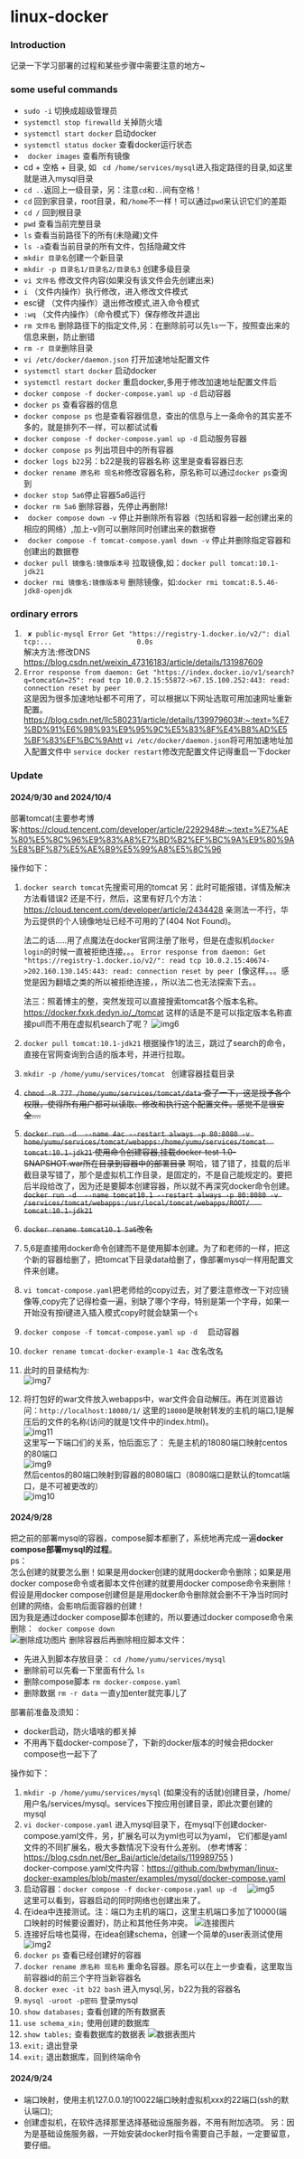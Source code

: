 # linux-docker

### Introduction
记录一下学习部署的过程和某些步骤中需要注意的地方~

### some useful commands

- `sudo -i` 切换成超级管理员
- `systemctl stop firewalld` 关掉防火墙
- `systemctl start docker` 启动docker
- `systemctl status docker` 查看docker运行状态
- ` docker images` 查看所有镜像
- cd + 空格 + 目录, 如 ` cd /home/services/mysql`进入指定路径的目录,如这里就是进入mysql目录
- `cd ..`返回上一级目录，另：注意`cd`和`..`间有空格！
- `cd` 回到家目录，root目录，和`/home`不一样！可以通过`pwd`来认识它们的差距
- `cd /` 回到根目录
- `pwd` 查看当前完整目录
- `ls` 查看当前路径下的所有(未隐藏)文件
- `ls -a`查看当前目录的所有文件，包括隐藏文件
- `mkdir 目录名`创建一个新目录
- `mkdir -p 目录名1/目录名2/目录名3` 创建多级目录
- `vi 文件名` 修改文件内容(如果没有该文件会先创建出来)
- `i` （文件内操作）执行修改，进入修改文件模式
- esc键 （文件内操作）退出修改模式,进入命令模式
- `:wq` （文件内操作）（命令模式下）保存修改并退出
- `rm 文件名` 删除路径下的指定文件,另：在删除前可以先`ls`一下，按照查出来的信息来删，防止删错
- `rm -r 目录`删除目录
- `vi /etc/docker/daemon.json` 打开加速地址配置文件
- `systemctl start docker` 启动docker
- `systemctl restart docker` 重启docker,多用于修改加速地址配置文件后
- `docker compose -f docker-compose.yaml up -d` 启动容器
- `docker ps` 查看容器的信息
- `docker compose ps` 也是查看容器信息，查出的信息与上一条命令的其实差不多的，就是排列不一样，可以都试试看
- `docker compose -f docker-compose.yaml up -d` 启动服务容器
- `docker compose ps` 列出项目中的所有容器
- `docker logs b22`另：b22是我的容器名称 这里是查看容器日志
- `docker rename 原名称 现名称`修改容器名称，原名称可以通过`docker ps`查询到
- `docker stop 5a6`停止容器5a6运行
- `docker rm 5a6` 删除容器，先停止再删除!
- ` docker compose down -v` 停止并删除所有容器（包括和容器一起创建出来的相应的网络）,加上-v则可以删除同时创建出来的数据卷
- ` docker compose -f tomcat-compose.yaml down -v` 停止并删除指定容器和创建出的数据卷
- `docker pull 镜像名:镜像版本号` 拉取镜像,如：`docker pull tomcat:10.1-jdk21`
- `docker rmi 镜像名:镜像版本号` 删除镜像，如:`docker rmi tomcat:8.5.46-jdk8-openjdk` 
### ordinary errors

1. ` ✘ public-mysql Error Get "https://registry-1.docker.io/v2/": dial tcp:...                     0.0s`  
  解决方法:修改DNS https://blog.csdn.net/weixin_47316183/article/details/131987609
2. `Error response from daemon: Get "https://index.docker.io/v1/search?q=tomcat&n=25": read tcp 10.0.2.15:55872->67.15.100.252:443: read: connection reset by peer`  
    这是因为很多加速地址都不可用了，可以根据以下网址选取可用加速网址重新配置。 
   https://blog.csdn.net/llc580231/article/details/139979603#:~:text=%E7%BD%91%E6%98%93%E9%95%9C%E5%83%8F%E4%B8%AD%E5%BF%83%EF%BC%9Ahtt
   `vi /etc/docker/daemon.json`将可用加速地址加入配置文件中
   `service docker restart`修改完配置文件记得重启一下docker
    
### Update

#### 2024/9/30 and 2024/10/4
部署tomcat(主要参考博客:https://cloud.tencent.com/developer/article/2292948#:~:text=%E7%AE%80%E5%8C%96%E9%83%A8%E7%BD%B2%EF%BC%9A%E9%80%9A%E8%BF%87%E5%AE%B9%E5%99%A8%E5%8C%96  

操作如下：
1. `docker search tomcat`先搜索可用的tomcat
    另：此时可能报错，详情及解决方法看错误2
   还是不行，然后，这里有好几个方法：https://cloud.tencent.com/developer/article/2434428
   亲测法一不行，华为云提供的个人镜像地址已经不可用的了(404 Not Found)。  

   法二的话.....用了点魔法在docker官网注册了账号，但是在虚拟机`docker login`的时候一直被拒绝连接。。。
   `Error response from daemon: Get "https://registry-1.docker.io/v2/": read tcp 10.0.2.15:40674->202.160.130.145:443: read: connection reset by peer
[`像这样。。。感觉是因为翻墙之类的所以被拒绝连接，，所以法二也无法探索下去。。  

   法三：照着博主的整，突然发现可以直接搜索tomcat各个版本名称。https://docker.fxxk.dedyn.io/_/tomcat
   这样的话是不是可以指定版本名称直接pull而不用在虚拟机search了呢？
   ![img6](/img/img6.png)
2. `docker pull tomcat:10.1-jdk21` 根据操作1的法三，跳过了search的命令，直接在官网查询到合适的版本号，并进行拉取。
3.  `mkdir -p /home/yumu/services/tomcat ` 创建容器挂载目录
4.  ~~`chmod -R 777 /home/yumu/services/tomcat/data` 查了一下，这是授予各个权限，使得所有用户都可以读取、修改和执行这个配置文件。感觉不是很安全....~~
5. ~~`docker run -d  --name 4ac --restart always -p 80:8080 -v home/yumu/services/tomcat/webapps:/home/yumu/services/tomcat  tomcat:10.1-jdk21` 使用命令创建容器,挂载docker-test-1.0-SNAPSHOT.war所在目录到容器中的部署目录~~
   啊哈，错了错了，挂载的后半截目录写错了，那个是虚拟机工作目录，是固定的，不是自己能规定的。要把后半段给改了，因为还是要脚本创建容器，所以就不再深究docker命令创建。
    ~~`docker run -d  --name tomcat10.1 --restart always -p 80:8080 -v /services/tomcat/webapps:/usr/local/tomcat/webapps/ROOT/   tomcat:10.1-jdk21`~~
6. ~~`docker rename tomcat10.1 5a6`改名~~
7. 5,6是直接用docker命令创建而不是使用脚本创建。为了和老师的一样，把这个新的容器给删了，把tomcat下目录data给删了，像部署mysql一样用配置文件来创建。
8. `vi tomcat-compose.yaml`把老师给的copy过去，对了要注意修改一下对应镜像等,copy完了记得检查一遍，别缺了哪个字母，特别是第一个字母，如果一开始没有按i键进入插入模式copy时就会缺第一个`s`
9. `docker compose -f tomcat-compose.yaml up -d  ` 启动容器
10. `docker rename tomcat-docker-example-1 4ac` 改名改名
11. 此时的目录结构为:  
    ![img7](./img/img7.png)
12. 将打包好的war文件放入webapps中，war文件会自动解压。再在浏览器访问：`http://localhost:18080/1/`
    这里的`18080`是映射转发的主机的端口,1是解压后的文件的名称(访问的就是1文件中的index.html)。  
    ![img11](/img/img11.png)  
    这里写一下端口们的关系，怕后面忘了：
    先是主机的18080端口映射centos的80端口  
    ![img9](/img/img9.png)  
    然后centos的80端口映射到容器的8080端口（8080端口是默认的tomcat端口，是不可被更改的）  
    ![img10](/img/img10.png)
    
#### 2024/9/28

把之前的部署mysql的容器，compose脚本都删了，系统地再完成一遍**docker compose部署mysql的过程**。  
ps：  
怎么创建的就要怎么删！如果是用docker创建的就用docker命令删除；如果是用docker compose命令或者脚本文件创建的就要用docker compose命令来删除！
假设是用docker compose创建但是是用docker命令删除就会删不干净当时同时创建的网络，会影响后面容器的创建！  
因为我是通过docker compose脚本创建的，所以要通过docker compose命令来删除：` docker compose down`  
![删除成功图片](img/img4.png) 
删除容器后再删除相应脚本文件：
- 先进入到脚本存放目录： `cd /home/yumu/services/mysql`
- 删除前可以先看一下里面有什么 `ls`
- 删除compose脚本 `rm docker-compose.yaml`
- 删除数据 `rm -r data` 一直y加enter就完事儿了


部署前准备及须知： 
- docker启动，防火墙啥的都关掉
- 不用再下载docker-compose了，下新的docker版本的时候会把docker compose也一起下了

操作如下：
1. `mkdir -p /home/yumu/services/mysql` (如果没有的话就)创建目录，/home/用户名/services/mysql。services下按应用创建目录，即此次要创建的mysql
2. `vi docker-compose.yaml` 进入mysql目录下，在mysql下创建docker-compose.yaml文件，另，扩展名可以为yml也可以为yaml， 
它们都是yaml文件的不同扩展名，极大多数情况下没有什么差别。
   (参考博客：https://blog.csdn.net/Ber_Bai/article/details/119989755  )  
  docker-compose.yaml文件内容：https://github.com/bwhyman/linux-docker-examples/blob/master/examples/mysql/docker-compose.yaml
3. 启动容器：`docker compose -f docker-compose.yaml up -d  `
![img5](/img/img5.png)  
这里可以看到，容器启动的同时网络也创建出来了。
4. 在idea中连接测试。注：端口为主机的端口，这里主机端口多加了10000(端口映射的时候要设置好)，防止和其他任务冲突。
![连接图片](/img/img1.png)
5. 连接好后啥也莫得，在idea创建schema，创建一个简单的user表测试使用
![img2](/img/img2.png)
6. `docker ps` 查看已经创建好的容器
7. `docker rename 原名称 现名称` 重命名容器。原名可以在上一步查看，这里取当前容器id的前三个字符当新容器名
8. `docker exec -it b22 bash` 进入mysql,另，b22为我的容器名
8. `mysql -uroot -p密码` 登录mysql
9. `show databases;` 查看创建的所有数据表
10. `use schema_xin;` 使用创建的数据库
11. `show tables;` 查看数据库的数据表
![数据表图片](/img/img3.png)
12. `exit;` 退出登录
13. `exit;` 退出数据库，回到终端命令
  

#### 2024/9/24

- 端口映射，使用主机127.0.0.1的10022端口映射虚拟机xxx的22端口(ssh的默认端口);
- 创建虚拟机，在软件选择那里选择基础设施服务器，不用有附加选项。
  另：因为是基础设施服务器，一开始安装docker时指令需要自己手敲，一定要留意，要仔细。


